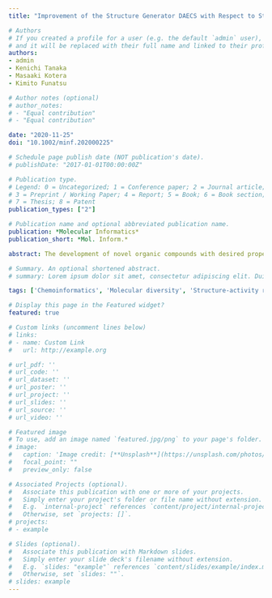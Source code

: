 ```yaml
---
title: "Improvement of the Structure Generator DAECS with Respect to Structural Diversity"

# Authors
# If you created a profile for a user (e.g. the default `admin` user), write the username (folder name) here 
# and it will be replaced with their full name and linked to their profile.
authors:
- admin
- Kenichi Tanaka
- Masaaki Kotera
- Kimito Funatsu

# Author notes (optional)
# author_notes:
# - "Equal contribution"
# - "Equal contribution"

date: "2020-11-25"
doi: "10.1002/minf.202000225"

# Schedule page publish date (NOT publication's date).
# publishDate: "2017-01-01T00:00:00Z"

# Publication type.
# Legend: 0 = Uncategorized; 1 = Conference paper; 2 = Journal article;
# 3 = Preprint / Working Paper; 4 = Report; 5 = Book; 6 = Book section;
# 7 = Thesis; 8 = Patent
publication_types: ["2"]

# Publication name and optional abbreviated publication name.
publication: *Molecular Informatics*
publication_short: *Mol. Inform.*

abstract: The development of novel organic compounds with desired properties is time consuming and costly. Thus, the quantitative structure‐property relationship (QSPR) model is used widely for efficiently discovering compounds with the desired properties. Novel structures can be generated from a variety of input structures in silico by structure generators. We previously developed the structure generator DAECS to yield highly active drug‐like structures. However, the structural diversity of the structures generated by DAECS was still small for practical applications such as drug discovery. In this paper, we present structure modification rules and the algorithm to output more diverse structures through the DAECS workflow. Two new types of structural modification rules, bond contraction and ring mergence, were added. The new algorithm, which restricts the search area and subsequently clusters structures on a two‐dimensional map generated by generative topographic mapping, was implemented for the repetitive selection of seed structures. A case study was conducted to evaluate our method using ligand structures for the histamine H1 receptor. The results showed improved structural diversity than the previous method.

# Summary. An optional shortened abstract.
# summary: Lorem ipsum dolor sit amet, consectetur adipiscing elit. Duis posuere tellus ac convallis placerat. Proin tincidunt magna sed ex sollicitudin condimentum.

tags: ['Chemoinformatics', 'Molecular diversity', 'Structure-activity relationships', 'Structure generation', 'Virtual screening']

# Display this page in the Featured widget?
featured: true

# Custom links (uncomment lines below)
# links:
# - name: Custom Link
#   url: http://example.org

# url_pdf: ''
# url_code: ''
# url_dataset: ''
# url_poster: ''
# url_project: ''
# url_slides: ''
# url_source: ''
# url_video: ''

# Featured image
# To use, add an image named `featured.jpg/png` to your page's folder. 
# image:
#   caption: 'Image credit: [**Unsplash**](https://unsplash.com/photos/pLCdAaMFLTE)'
#   focal_point: ""
#   preview_only: false

# Associated Projects (optional).
#   Associate this publication with one or more of your projects.
#   Simply enter your project's folder or file name without extension.
#   E.g. `internal-project` references `content/project/internal-project/index.md`.
#   Otherwise, set `projects: []`.
# projects:
# - example

# Slides (optional).
#   Associate this publication with Markdown slides.
#   Simply enter your slide deck's filename without extension.
#   E.g. `slides: "example"` references `content/slides/example/index.md`.
#   Otherwise, set `slides: ""`.
# slides: example
---
```

